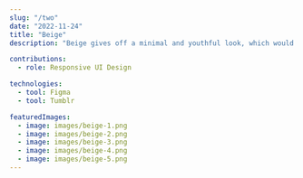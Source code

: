 ```yaml
---
slug: "/two"
date: "2022-11-24"
title: "Beige"
description: "Beige gives off a minimal and youthful look, which would be a great choice for Tumblr users who want to showcase their content in a modern way that feels clean and fun."

contributions:
  - role: Responsive UI Design

technologies:
  - tool: Figma
  - tool: Tumblr

featuredImages:
  - image: images/beige-1.png
  - image: images/beige-2.png
  - image: images/beige-3.png
  - image: images/beige-4.png
  - image: images/beige-5.png
---
```

